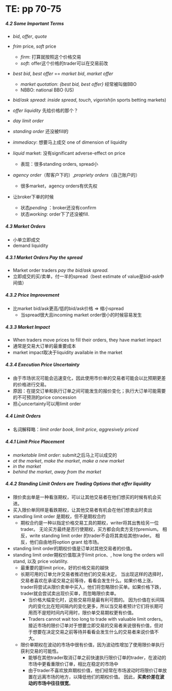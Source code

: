 # TE: pp 70-75

##### 4.2 Some Important Terms

-  *bid*, *offer*, *quote*
-  *frim* price, *soft* price
    - *firm*: 打算就按照这个价格交易
    - *soft*: offer这个价格的trader可以在交易前改
-  *best bid*, *best offer* == *market bid*, *market offer*
    - *market quotation*: *{best bid, best offer}* 经常被叫做BBO
    - NBBO: national BBO (US)
-  *bid/ask spread*: *inside spread*, *touch*, *vigorish*(in sports betting markets)
-  *offer liquidity* 先给价格的那个？
-  *day limit order*
-  *standing order* 还没被fill的
-  *immediacy*: 想要马上成交 one of dimension of liquidity
-  *liquid* market: 没有significant adverse-effect on price
    - 表现：很多standing orders, spread小

-  *agency order*（帮客户下的）,*propriety orders*（自己账户的）
    - 很多market，agency orders有优先权
-  让broker下单的时候
    - 状态*pending* ：broker还没有confirm
    - 状态*working*: order下了还没被fill.

##### 4.3 Market Orders

- 小单立即成交 
- demand liquidity

##### 4.3.1 Market Orders Pay the spread

- Market order traders *pay the bid/ask spread.*
- 立即成交的买/卖单，付一半的spread（best estimate of value是bid-ask中间值）

##### 4.3.2 Price Improvement

- 比market bid/ask更高/低的bid/ask价格 => 缩小spread
    - 当spread很大且incoming market order很小的时候容易发生

##### 4.3.3 Market Impact

- When traders move prices to fill their orders, they have market impact
- 通常是交易大订单的最重要成本
- market impact取决于liquidity available in the market

##### 4.3.4 Execution Price Uncertainty

- 由于市场状况可能会迅速变化，因此使用市价单的交易者可能会以比预期更差的价格进行交易。
- 原因：在提交订单和执行订单之间可能发生的报价变化；执行大订单可能需要的不可预测的price concession
- 担心uncertainty可以用limit order

##### 4.4 Limit Orders

- 名词解释略：*limit order book*, *limit price*, *aggresively priced*

##### 4.4.1 Limit Price Placement

- *marketable limit order*: submit之后马上可以成交的
- *at the market*, *make the market*, *make a new market*
- *in the market*
- *behind the market*, *away from the market*

##### 4.4.2 Standing Limit Orders are Trading Options that offer liquidity

- 限价卖出单是一种看涨期权，可以让其他交易者在他们想买的时候有机会买进。
- 买入限价单同样是看跌期权，让其他交易者有机会在他们想卖出时卖出
- standling limit order 是期权，但不是期权合约
    - 期权合约是一种以指定价格交易工具的期权，writer将其出售给另一位trader。 无论买方最终是否行使期权，买方都会向卖方支付premium。 相反，write standing limit order 的trader不会将其卖给其他trader。 相反，他们自由地将option grant 给市场。
- standing limit order的期权价值是订单对其他交易者的价值。 
- standing limit order期权价值取决于limit price、, how long the orders will stand, 以及 price volatility.
    - 最重要的是limit price，好的价格交易的越快
    - 长期可用的订单允许交易者推迟他们的交易决定。 当出现这样的选择时，交易者喜欢在承诺交易之前等待，看看会发生什么。如果价格上涨，trader将尝试从限价卖单中买入，他们将忽略限价买单。如果价格下跌，trader就会尝试卖出现价买单，而忽略限价卖单。
        - 当价格大幅变化时，这些交易将是最有利可图的。 因为价值在长间隔内的变化比在短间隔内的变化更多，所以当交易者预计它们将长期可用而不是短时间内可用时，限价单交易期权更有价值。
        - Traders cannot wait too long to trade with valuable limit orders。接近市场的限价订单对于想要立即交易的交易者来说很有价值，但对于想要在决定交易之前等待并看看会发生什么的交易者来说价值不大。
    - 限价单期权在波动的市场中很有价值，因为波动性增加了使用限价单执行获利交易的可能性。
        - 能够在其他trader取消订单之前快速执行限价订单的trader，在波动的市场中更看重限价订单，相比在稳定的市场中
        - 由于trader不喜欢放弃期权价值，他们经常在市场波动时将限价订单放置在远离市场的地方，以降低他们的期权价值。 因此，**买卖价差在波动的市场中往往很宽**。
